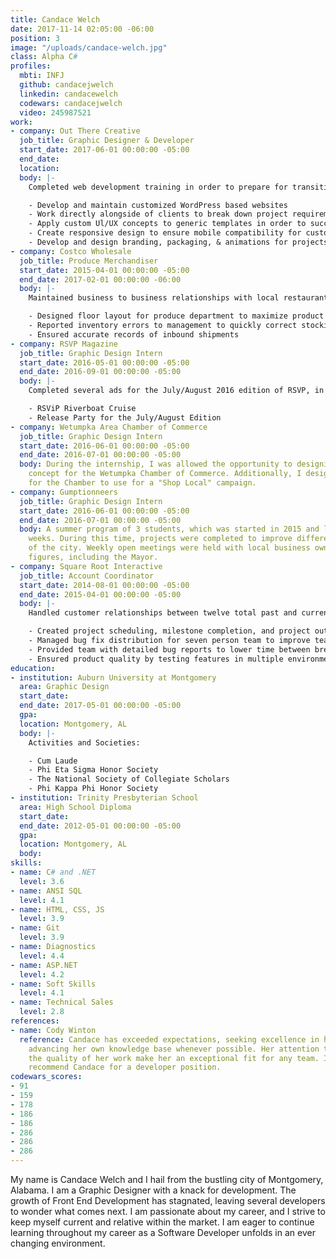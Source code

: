 ```yaml
---
title: Candace Welch
date: 2017-11-14 02:05:00 -06:00
position: 3
image: "/uploads/candace-welch.jpg"
class: Alpha C#
profiles:
  mbti: INFJ
  github: candacejwelch
  linkedin: candacewelch
  codewars: candacejwelch
  video: 245987521
work:
- company: Out There Creative
  job_title: Graphic Designer & Developer
  start_date: 2017-06-01 00:00:00 -05:00
  end_date: 
  location: 
  body: |-
    Completed web development training in order to prepare for transitioning into a primarily development role:

    - Develop and maintain customized WordPress based websites
    - Work directly alongside of clients to break down project requirements and manage task creation
    - Apply custom Ul/UX concepts to generic templates in order to successfully satisfy customer requirements
    - Create responsive design to ensure mobile compatibility for custom websites
    - Develop and design branding, packaging, & animations for projects
- company: Costco Wholesale
  job_title: Produce Merchandiser
  start_date: 2015-04-01 00:00:00 -05:00
  end_date: 2017-02-01 00:00:00 -06:00
  body: |-
    Maintained business to business relationships with local restaurants in order to promote Costco community involvement:

    - Designed floor layout for produce department to maximize product turnover
    - Reported inventory errors to management to quickly correct stocking issues and avoid runaway over/under stocking
    - Ensured accurate records of inbound shipments
- company: RSVP Magazine
  job_title: Graphic Design Intern
  start_date: 2016-05-01 00:00:00 -05:00
  end_date: 2016-09-01 00:00:00 -05:00
  body: |-
    Completed several ads for the July/August 2016 edition of RSVP, in addition to designing two event flyers:

    - RSViP Riverboat Cruise
    - Release Party for the July/August Edition
- company: Wetumpka Area Chamber of Commerce
  job_title: Graphic Design Intern
  start_date: 2016-06-01 00:00:00 -05:00
  end_date: 2016-07-01 00:00:00 -05:00
  body: During the internship, I was allowed the opportunity to designing a new Billboard
    concept for the Wetumpka Chamber of Commerce. Additionally, I designed a banner
    for the Chamber to use for a "Shop Local" campaign.
- company: Gumptionneers
  job_title: Graphic Design Intern
  start_date: 2016-06-01 00:00:00 -05:00
  end_date: 2016-07-01 00:00:00 -05:00
  body: A summer program of 3 students, which was started in 2015 and last 6 to 8
    weeks. During this time, projects were completed to improve different aspects
    of the city. Weekly open meetings were held with local business owners and community
    figures, including the Mayor.
- company: Square Root Interactive
  job_title: Account Coordinator
  start_date: 2014-08-01 00:00:00 -05:00
  end_date: 2015-04-01 00:00:00 -05:00
  body: |-
    Handled customer relationships between twelve total past and current accounts:

    - Created project scheduling, milestone completion, and project outlook reports to accurately determine the health of the project
    - Managed bug fix distribution for seven person team to improve team efficiency
    - Provided team with detailed bug reports to lower time between breaks and fixes
    - Ensured product quality by testing features in multiple environments
education:
- institution: Auburn University at Montgomery
  area: Graphic Design
  start_date: 
  end_date: 2017-05-01 00:00:00 -05:00
  gpa: 
  location: Montgomery, AL
  body: |-
    Activities and Societies:

    - Cum Laude
    - Phi Eta Sigma Honor Society
    - The National Society of Collegiate Scholars
    - Phi Kappa Phi Honor Society
- institution: Trinity Presbyterian School
  area: High School Diploma
  start_date: 
  end_date: 2012-05-01 00:00:00 -05:00
  gpa: 
  location: Montgomery, AL
  body: 
skills:
- name: C# and .NET
  level: 3.6
- name: ANSI SQL
  level: 4.1
- name: HTML, CSS, JS
  level: 3.9
- name: Git
  level: 3.9
- name: Diagnostics
  level: 4.4
- name: ASP.NET
  level: 4.2
- name: Soft Skills
  level: 4.1
- name: Technical Sales
  level: 2.8
references:
- name: Cody Winton
  reference: Candace has exceeded expectations, seeking excellence in her work and
    advancing her own knowledge base whenever possible. Her attention to detail and
    the quality of her work make her an exceptional fit for any team. I'd strongly
    recommend Candace for a developer position.
codewars_scores:
- 91
- 159
- 178
- 186
- 186
- 286
- 286
- 286
---
```


My name is Candace Welch and I hail from the bustling city of Montgomery, Alabama. I am a Graphic Designer with a knack for development. The growth of Front End Development has stagnated, leaving several developers to wonder what comes next. I am passionate about my career, and I strive to keep myself current and relative within the market. I am eager to continue learning throughout my career as a Software Developer unfolds in an ever changing environment.
